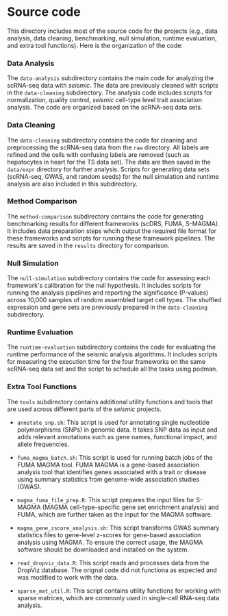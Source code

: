 # Source code

This directory includes most of the source code for the projects (e.g., data analysis, data cleaning, benchmarking, null simulation, runtime evaluation, and extra tool functions). Here is the organization of the code:

### Data Analysis
The `data-analysis` subdirectory contains the main code for analyzing the scRNA-seq data with *seismic*. The data are previously cleaned with scripts in the `data-cleaning` subdirectory. The analysis code includes scripts for normalization, quality control, *seismic* cell-type level trait association analysis. The code are organized based on the scRNA-seq data sets. 

### Data Cleaning
The `data-cleaning` subdirectory contains the code for cleaning and preprocessing the scRNA-seq data from the `raw` directory. All labels are refined and the cells with confusing labels are removed (such as hepatocytes in heart for the TS data set). The data are then saved in the `data/expr` directory for further analysis. Scripts for generating data sets (scRNA-seq, GWAS, and random seeds) for the null simulation and runtime analysis are also included in this subdirectory.

### Method Comparison
The `method-comparison` subdirectory contains the code for generating benchmarking results for different frameworks (scDRS, FUMA, S-MAGMA). It includes data preparation steps whcih output the required file format for these frameworks and scripts for running these framework pipelines. The results are saved in the `results` directory for comparison. 

### Null Simulation
The `null-simulation` subdirectory contains the code for assessing each framework's calibration for the null hypothesis. It includes scripts for running the analysis pipelines and reporting the significance (P-values) across 10,000 samples of random assembled target cell types. The shuffled expression and gene sets are previously prepared in the `data-cleaning` subdirectory.

### Runtime Evaluation
The `runtime-evaluation` subdirectory contains the code for evaluating the runtime performance of the seismic analysis algorithms. It includes scripts for measuring the execution time for the four frameworks on the same scRNA-seq data set and the script to schedule all the tasks using podman. 

### Extra Tool Functions
The `tools` subdirectory contains additional utility functions and tools that are used across different parts of the *seismic* projects. 

- `annotate_snp.sh`: This script is used for annotating single nucleotide polymorphisms (SNPs) in genomic data. It takes SNP data as input and adds relevant annotations such as gene names, functional impact, and allele frequencies.

- `fuma_magma_batch.sh`: This script is used for running batch jobs of the FUMA MAGMA tool. FUMA MAGMA is a gene-based association analysis tool that identifies genes associated with a trait or disease using summary statistics from genome-wide association studies (GWAS).

- `magma_fuma_file_prep.R`: This script prepares the input files for S-MAGMA (MAGMA cell-type-specific gene set enrichment analysis) and FUMA, which are further taken as the input for the MAGMA software. 

- `magma_gene_zscore_analysis.sh`: This script transforms GWAS summary statistics files to gene-level z-scores for gene-based association analysis using MAGMA. To ensure the correct usage, the MAGMA software should be downloaded and installed on the system. 

- `read_dropviz_data.R`: This script reads and processes data from the DropViz database. The orignal code did not functiona as expected and was modified to work with the data.

- `sparse_mat_util.R`: This script contains utility functions for working with sparse matrices, which are commonly used in single-cell RNA-seq data analysis. 